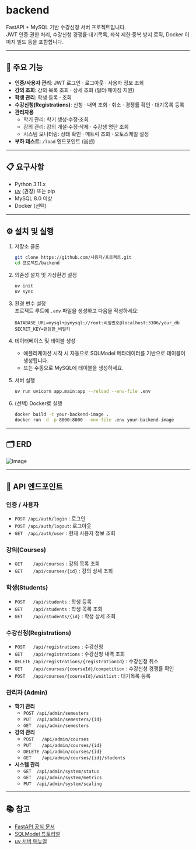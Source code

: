 # backend

FastAPI + MySQL 기반 수강신청 서버 프로젝트입니다.  
JWT 인증·권한 처리, 수강신청 경쟁률·대기목록, 좌석 제한·중복 방지 로직, Docker 이미지 빌드 등을 포함합니다.

---

## 🚀 주요 기능

- **인증/사용자 관리**: JWT 로그인 · 로그아웃 · 사용자 정보 조회  
- **강의 조회**: 강의 목록 조회 · 상세 조회 (필터·페이징 지원)  
- **학생 관리**: 학생 등록 · 조회  
- **수강신청(Registrations)**: 신청 · 내역 조회 · 취소 · 경쟁률 확인 · 대기목록 등록  
- **관리자용**  
  - 학기 관리: 학기 생성·수정·조회  
  - 강의 관리: 강의 개설·수정·삭제 · 수강생 명단 조회  
  - 시스템 모니터링: 상태 확인 · 메트릭 조회 · 오토스케일 설정  
- **부하 테스트**: `/load` 엔드포인트 (옵션)

---

## 📋 요구사항

- Python 3.11.x  
- [uv](https://github.com/uv-dev/uv) (권장) 또는 pip  
- MySQL 8.0 이상  
- Docker (선택)

---

## ⚙️ 설치 및 실행

1. 저장소 클론  
   ```bash
   git clone https://github.com/사용자/프로젝트.git
   cd 프로젝트/backend
   ```

2. 의존성 설치 및 가상환경 설정  
   ```bash
   uv init
   uv sync
   ```

3. 환경 변수 설정  
   프로젝트 루트에 `.env` 파일을 생성하고 다음을 작성하세요:  
   ```dotenv
   DATABASE_URL=mysql+pymysql://root:비밀번호@localhost:3306/your_db
   SECRET_KEY=랜덤한_비밀키
   ```

4. 데이터베이스 및 테이블 생성  
   - 애플리케이션 시작 시 자동으로 SQLModel 메타데이터를 기반으로 테이블이 생성됩니다.  
   - 또는 수동으로 MySQL에 테이블을 생성하세요.

5. 서버 실행  
   ```bash
   uv run uvicorn app.main:app --reload --env-file .env
   ```

6. (선택) Docker로 실행  
   ```bash
   docker build -t your-backend-image .
   docker run -d -p 8000:8000 --env-file .env your-backend-image
   ```
---
## 🗂 ERD

![Image](https://github.com/user-attachments/assets/f9e65b0c-dfcd-4beb-9d03-44c1ae14276d)

---

## 📄 API 엔드포인트

### 인증 / 사용자
- `POST /api/auth/login` : 로그인  
- `POST /api/auth/logout`: 로그아웃  
- `GET  /api/auth/user`  : 현재 사용자 정보 조회  

### 강의(Courses)
- `GET    /api/courses`            : 강의 목록 조회  
- `GET    /api/courses/{id}`       : 강의 상세 조회  

### 학생(Students)
- `POST   /api/students`           : 학생 등록  
- `GET    /api/students`           : 학생 목록 조회  
- `GET    /api/students/{id}`      : 학생 상세 조회  

### 수강신청(Registrations)
- `POST   /api/registrations`                  : 수강신청  
- `GET    /api/registrations`                  : 수강신청 내역 조회  
- `DELETE /api/registrations/{registrationId}` : 수강신청 취소  
- `GET    /api/courses/{courseId}/competition` : 수강신청 경쟁률 확인  
- `POST   /api/courses/{courseId}/waitlist`    : 대기목록 등록  

### 관리자 (Admin)
- **학기 관리**  
  - `POST /api/admin/semesters`  
  - `PUT  /api/admin/semesters/{id}`  
  - `GET  /api/admin/semesters`  
- **강의 관리**  
  - `POST   /api/admin/courses`  
  - `PUT    /api/admin/courses/{id}`  
  - `DELETE /api/admin/courses/{id}`  
  - `GET    /api/admin/courses/{id}/students`  
- **시스템 관리**  
  - `GET  /api/admin/system/status`  
  - `GET  /api/admin/system/metrics`  
  - `PUT  /api/admin/system/scaling`  

---

## 📚 참고

- [FastAPI 공식 문서](https://fastapi.tiangolo.com/)  
- [SQLModel 튜토리얼](https://sqlmodel.tiangolo.com/)  
- [uv 서버 매뉴얼](https://docs.astral.sh/uv/)